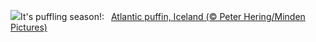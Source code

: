 ![](https://www.bing.com/th?id=OHR.AtlanticPuffin_EN-US6337041297_UHD.jpg&w=1000)It's puffling season!:&nbsp;&ensp;[Atlantic puffin, Iceland (© Peter Hering/Minden Pictures)](https://www.bing.com/th?id=OHR.AtlanticPuffin_EN-US6337041297_UHD.jpg)
<br><br/>
